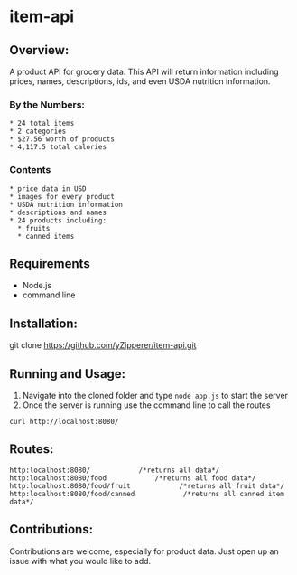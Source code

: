 # item-api

## Overview:
  A product API for grocery data. This API will return information including prices, names, descriptions, ids, and even USDA nutrition information.
  
  ### By the Numbers:
    * 24 total items
    * 2 categories
    * $27.56 worth of products
    * 4,117.5 total calories

  ### Contents
    * price data in USD
    * images for every product
    * USDA nutrition information
    * descriptions and names
    * 24 products including:
      * fruits
      * canned items
    


## Requirements

  * Node.js
  * command line

## Installation:
  
  git clone https://github.com/yZipperer/item-api.git
  
## Running and Usage:

  1. Navigate into the cloned folder and type ```node app.js``` to start the server
  2. Once the server is running use the command line to call the routes
  
  ```
  curl http://localhost:8080/
  ```
  
## Routes:

  ```
  http:localhost:8080/            /*returns all data*/
  http:localhost:8080/food            /*returns all food data*/
  http:localhost:8080/food/fruit            /*returns all fruit data*/
  http:localhost:8080/food/canned            /*returns all canned item data*/           
  ```

## Contributions:
  Contributions are welcome, especially for product data. Just open up an issue with what you would like to add.
